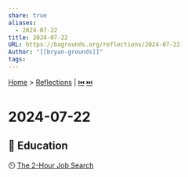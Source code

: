 ```yaml
---  
share: true  
aliases:  
  - 2024-07-22  
title: 2024-07-22  
URL: https://bagrounds.org/reflections/2024-07-22  
Author: "[[bryan-grounds]]"  
tags:   
---  
```

[Home](../index.md) > [Reflections](./index.md) | [⏮️](./2024-07-20.md) [⏭️](./2024-07-24.md)  
# 2024-07-22  
## 🧠 Education  
⏲️ [The 2-Hour Job Search](../books/the-2-hour-job-search.md)  
